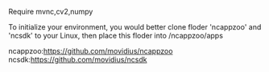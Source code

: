 Require mvnc,cv2,numpy

To initialize your environment, you would better clone floder 'ncappzoo' and 'ncsdk' to your Linux,
  then place this floder into /ncappzoo/apps

ncappzoo:https://github.com/movidius/ncappzoo
ncsdk:https://github.com/movidius/ncsdk
